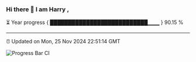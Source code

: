 ### Hi there 👋 I am Harry , 

⏳ Year progress { ███████████████████████████▁▁▁ } 90.15 %

---

⏰ Updated on Mon, 25 Nov 2024 22:51:14 GMT

![Progress Bar CI](https://github.com/duykhang68/duykhang68/workflows/Progress%20Bar%20CI/badge.svg)
